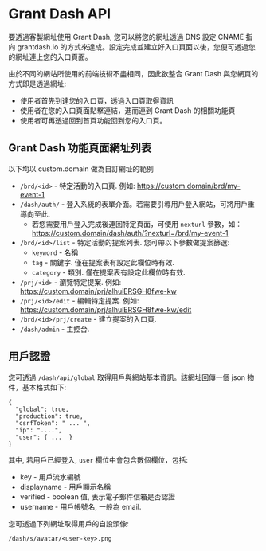 # Grant Dash API

要透過客製網址使用 Grant Dash, 您可以將您的網址透過 DNS 設定 CNAME 指向 grantdash.io 的方式來達成。設定完成並建立好入口頁面以後，您便可透過您的網址連上您的入口頁面。

由於不同的網站所使用的前端技術不盡相同，因此欲整合 Grant Dash 與您網頁的方式即是透過網址:

 * 使用者首先到達您的入口頁，透過入口頁取得資訊
 * 使用者在您的入口頁面點擊連結，進而連到 Grant Dash 的相關功能頁
 * 使用者可再透過回到首頁功能回到您的入口頁。


## Grant Dash 功能頁面網址列表

以下均以 custom.domain 做為自訂網址的範例

 * `/brd/<id>`            - 特定活動的入口頁. 例如: https://custom.domain/brd/my-event-1
 * `/dash/auth/`          - 登入系統的表單介面。若需要引導用戶登入網站，可將用戶重導向至此.
   - 若您需要用戶登入完成後連回特定頁面，可使用 `nexturl` 參數，如：
     https://custom.domain/dash/auth/?nexturl=/brd/my-event-1
 * `/brd/<id>/list`       - 特定活動的提案列表. 您可帶以下參數做提案篩選:
   - `keyword`            - 名稱
   - `tag`                - 關鍵字. 僅在提案表有設定此欄位時有效.
   - `category`           - 類別. 僅在提案表有設定此欄位時有效.
 * `/prj/<id>`            - 瀏覽特定提案. 例如: https://custom.domain/prj/alhuiERSGH8fwe-kw
 * `/prj/<id>/edit`       - 編輯特定提案. 例如: https://custom.domain/prj/alhuiERSGH8fwe-kw/edit
 * `/brd/<id>/prj/create` - 建立提案的入口頁.
 * `/dash/admin`          - 主控台.


## 用戶認證

您可透過 `/dash/api/global` 取得用戶與網站基本資訊。該網址回傳一個 json 物件，基本格式如下:

    {
      "global": true,
      "production": true,
      "csrfToken": " ... ",
      "ip": "....",
      "user": { ...  }
    }

其中, 若用戶已經登入, `user` 欄位中會包含數個欄位，包括:

 * key - 用戶流水編號
 * displayname - 用戶顯示名稱
 * verified - boolean 值, 表示電子郵件信箱是否認證
 * username - 用戶帳號名, 一般為 email.

您可透過下列網址取得用戶的自設頭像:

    /dash/s/avatar/<user-key>.png

